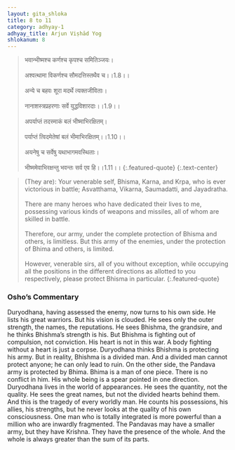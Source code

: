 ```yaml
---
layout: gita_shloka
title: 8 to 11
category: adhyay-1
adhyay_title: Arjun Viṣhād Yog
shlokanum: 8
---
```


> भवान्भीष्मश्च कर्णश्च कृपश्च समितिञ्जयः।<br><br>अश्वत्थामा विकर्णश्च सौमदत्तिस्तथैव च।।1.8।।<br><br>अन्ये च बहवः शूरा मदर्थे त्यक्तजीविताः।<br><br>नानाशस्त्रप्रहरणाः सर्वे युद्धविशारदाः।।1.9।।<br><br>अपर्याप्तं तदस्माकं बलं भीष्माभिरक्षितम्।<br><br>पर्याप्तं त्विदमेतेषां बलं भीमाभिरक्षितम्।।1.10।।<br><br>अयनेषु च सर्वेषु यथाभागमवस्थिताः।<br><br>भीष्ममेवाभिरक्षन्तु भवन्तः सर्व एव हि।।1.11।।
{:.featured-quote} 
{:.text-center}

> (They are): Your venerable self, Bhisma, Karna, and Krpa, who is ever victorious in battle; Asvatthama, Vikarna, Saumadatti, and Jayadratha.<br><br>There are many heroes who have dedicated their lives to me, possessing various kinds of weapons and missiles, all of whom are skilled in battle.<br><br>Therefore, our army, under the complete protection of Bhisma and others, is limitless. But this army of the enemies, under the protection of Bhima and others, is limited.<br><br>However, venerable sirs, all of you without exception, while occupying all the positions in the different directions as allotted to you respectively, please protect Bhisma in particular.
{:.featured-quote}

### Osho’s Commentary
Duryodhana, having assessed the enemy, now turns to his own side. He lists his great warriors. But his vision is clouded. He sees only the outer strength, the names, the reputations. He sees Bhishma, the grandsire, and he thinks Bhishma’s strength is his. But Bhishma is fighting out of compulsion, not conviction. His heart is not in this war. A body fighting without a heart is just a corpse.
Duryodhana thinks Bhishma is protecting his army. But in reality, Bhishma is a divided man. And a divided man cannot protect anyone; he can only lead to ruin. On the other side, the Pandava army is protected by Bhima. Bhima is a man of one piece. There is no conflict in him. His whole being is a spear pointed in one direction.
Duryodhana lives in the world of appearances. He sees the quantity, not the quality. He sees the great names, but not the divided hearts behind them. And this is the tragedy of every worldly man. He counts his possessions, his allies, his strengths, but he never looks at the quality of his own consciousness. One man who is totally integrated is more powerful than a million who are inwardly fragmented. The Pandavas may have a smaller army, but they have Krishna. They have the presence of the whole. And the whole is always greater than the sum of its parts.
